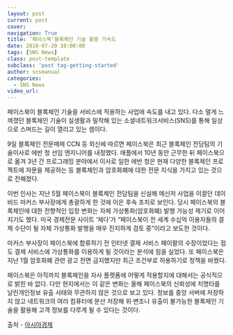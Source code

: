 ```yaml
---
layout: post
current: post
cover:  
navigation: True
title: ‘페이스북’블록체인 기술 활용 가속도
date: 2018-07-20 10:00:00
tags: [SNS News]
class: post-template
subclass: 'post tag-getting-started'
author: snsmanual
categories:
  - SNS News
video_url: 
---
```


페이스북이 블록체인 기술을 서비스에 적용하는 사업에 속도를 내고 있다.
다소 멀게 느껴졌던 블록체인 기술이 실생활과 밀착해 있는 소셜네트워크서비스(SNS)를 통해 일상으로 스며드는 길이 열리고 있는 셈이다.

9일 블록체인 전문매체 CCN 등 외신에 따르면 페이스북은 최근 블록체인 전담팀의 기술이사로 에반 청 선임 엔지니어를 내정했다.
애플에서 10년 동안 근무한 뒤 페이스북으로 옮겨 3년 간 프로그래밍 분야에서 이사로 일한 에반 청은 현재 다양한 블록체인 프로젝트에 자문을 제공하는 등 블록체인과 암호화폐에 대한 전문 지식을 가지고 있는 것으로 전해졌다.

이번 인사는 지난 5월 페이스북이 블록체인 전담팀을 신설해 메신저 사업을 이끌던 데이비드 마커스 부사장에게 총괄하게 한 것에 이은 후속 조치로 보인다.
당시 페이스북의 블록체인에 대한 전향적인 입장 변화는 자체 가상통화(암호화폐) 발행 가능성 제기로 이어지기도 했다.
미국 경제전문 사이트 ‘체다’가 “페이스북이 전 세계 수십억 이용자들의 결제 수단이 될 자체 가상통화 발행을 매우 진지하게 검토 중”이라고 보도한 것이다.

마커스 부사장이 페이스북에 합류하기 전 인터넷 결제 서비스 페이팔의 수장이었다는 점도 결제 서비스에 가상통화를 이용하게 될 것이라는 분석에 힘을 실었다.
또 페이스북은 지난 1월 암호화폐 관련 광고 전면 금지했지만 최근 조건부로 허용하기로 정책을 바꿨다.

페이스북은 아직까지 블록체인을 자사 플랫폼에 어떻게 적용할지에 대해서는 공식적으로 밝힌 바 없다.
다만 현지에서는 이 같은 변화는 올해 페이스북의 신뢰성에 치명타를 날린개인정보 유출 사태와 무관하지 않은 것으로 보고 있다.
정보를 중앙 서버에 저장하지 않고 네트워크의 여러 컴퓨터에 분산 저장해 위·변조나 유출이
불가능한 블록체인 기술을 활용해 고객 정보를 다루게 될 수 있다는 것이다.


출처 - [아시아경제](http://v.media.daum.net/v/20180709092357878?f=m)